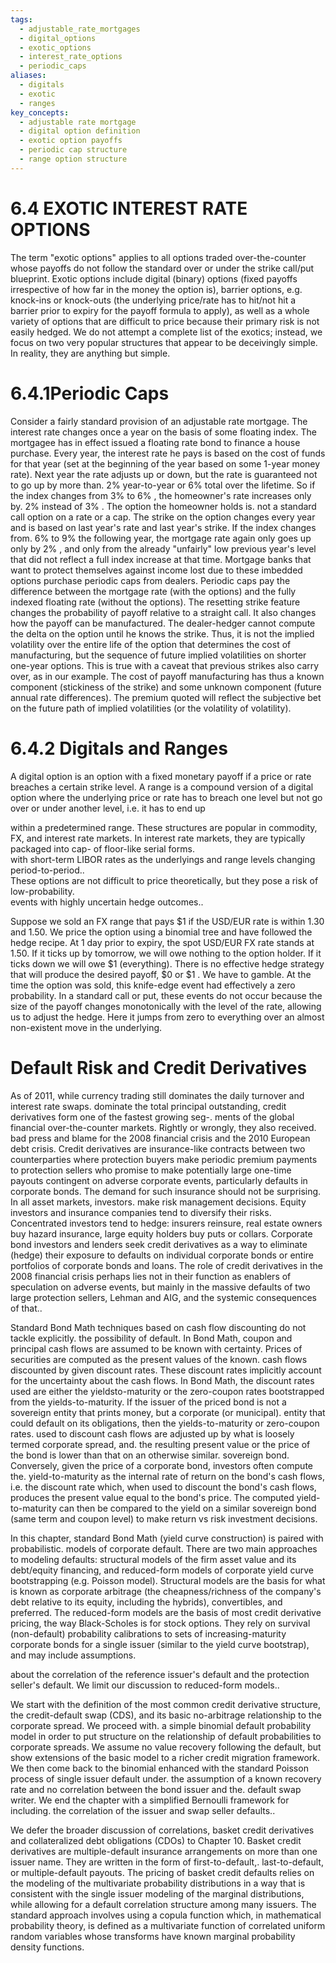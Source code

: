 ```yaml
---
tags:
  - adjustable_rate_mortgages
  - digital_options
  - exotic_options
  - interest_rate_options
  - periodic_caps
aliases:
  - digitals
  - exotic
  - ranges
key_concepts:
  - adjustable rate mortgage
  - digital option definition
  - exotic option payoffs
  - periodic cap structure
  - range option structure
---
```


# 6.4 EXOTIC INTEREST RATE OPTIONS  

The term "exotic options" applies to all options traded over-the-counter whose payoffs do not follow the standard over or under the strike call/put blueprint. Exotic options include digital (binary) options (fixed payoffs irrespective of how far in the money the option is), barrier options, e.g. knock-ins or knock-outs (the underlying price/rate has to hit/not hit a barrier prior to expiry for the payoff formula to apply), as well as a whole variety of options that are difficult to price because their primary risk is not easily hedged. We do not attempt a complete list of the exotics; instead, we focus on two very popular structures that appear to be deceivingly simple. In reality, they are anything but simple.  

# 6.4.1Periodic Caps  

Consider a fairly standard provision of an adjustable rate mortgage. The interest rate changes once a year on the basis of some floating index. The mortgagee has in effect issued a floating rate bond to finance a house purchase. Every year, the interest rate he pays is based on the cost of funds for that year (set at the beginning of the year based on some 1-year money rate). Next year the rate adjusts up or down, but the rate is guaranteed not to go up by more than. $2\%$ year-to-year or $6\%$ total over the lifetime. So if the index changes from $3\%$ to $6\%$ , the homeowner's rate increases only by. $2\%$ instead of $3\%$ . The option the homeowner holds is. not a standard call option on a rate or a cap. The strike on the option changes every year and is based on last year's rate and last year's strike. If the index changes from. $6\%$ to $9\%$ the following year, the mortgage rate again only goes up only by $2\%$ , and only from the already "unfairly" low previous year's level that did not reflect a full index increase at that time. Mortgage banks that want to protect themselves against income lost due to these imbedded options purchase periodic caps from dealers. Periodic caps pay the difference between the mortgage rate (with the options) and the fully indexed floating rate (without the options). The resetting strike feature changes the probability of payoff relative to a straight call. It also changes how the payoff can be manufactured. The dealer-hedger cannot compute the delta on the option until he knows the strike. Thus, it is not the implied volatility over the entire life of the option that determines the cost of manufacturing, but the sequence of future implied volatilities on shorter one-year options. This is true with a caveat that previous strikes also carry over, as in our example. The cost of payoff manufacturing has thus a known component (stickiness of the strike) and some unknown component (future annual rate differences). The premium quoted will reflect the subjective bet on the future path of implied volatilities (or the volatility of volatility).  

# 6.4.2 Digitals and Ranges  

A digital option is an option with a fixed monetary payoff if a price or rate breaches a certain strike level. A range is a compound version of a digital option where the underlying price or rate has to breach one level but not go over or under another level, i.e. it has to end up  

within a predetermined range. These structures are popular in commodity, FX, and interest rate markets. In interest rate markets, they are typically packaged into cap- of floor-like serial forms.   
with short-term LIBOR rates as the underlyings and range levels changing period-to-period..   
These options are not difficult to price theoretically, but they pose a risk of low-probability.   
events with highly uncertain hedge outcomes..  

Suppose we sold an FX range that pays $\$1$ if the USD/EUR rate is within 1.30 and 1.50. We price the option using a binomial tree and have followed the hedge recipe. At 1 day prior to expiry, the spot USD/EUR FX rate stands at 1.50. If it ticks up by tomorrow, we will owe nothing to the option holder. If it ticks down we will owe $\$1$ (everything). There is no effective hedge strategy that will produce the desired payoff, $\$0$ or $\$1$ . We have to gamble. At the time the option was sold, this knife-edge event had effectively a zero probability. In a standard call or put, these events do not occur because the size of the payoff changes monotonically with the level of the rate, allowing us to adjust the hedge. Here it jumps from zero to everything over an almost non-existent move in the underlying.  

# Default Risk and Credit Derivatives  

As of 2011, while currency trading still dominates the daily turnover and interest rate swaps. dominate the total principal outstanding, credit derivatives form one of the fastest growing seg-. ments of the global financial over-the-counter markets. Rightly or wrongly, they also received. bad press and blame for the 2008 financial crisis and the 2010 European debt crisis. Credit derivatives are insurance-like contracts between two counterparties where protection buyers make periodic premium payments to protection sellers who promise to make potentially large one-time payouts contingent on adverse corporate events, particularly defaults in corporate bonds. The demand for such insurance should not be surprising. In all asset markets, investors. make risk management decisions. Equity investors and insurance companies tend to diversify their risks. Concentrated investors tend to hedge: insurers reinsure, real estate owners buy hazard insurance, large equity holders buy puts or collars. Corporate bond investors and lenders seek credit derivatives as a way to eliminate (hedge) their exposure to defaults on individual corporate bonds or entire portfolios of corporate bonds and loans. The role of credit derivatives in the 2008 financial crisis perhaps lies not in their function as enablers of speculation on adverse events, but mainly in the massive defaults of two large protection sellers, Lehman and AIG, and the systemic consequences of that..  

Standard Bond Math techniques based on cash flow discounting do not tackle explicitly. the possibility of default. In Bond Math, coupon and principal cash flows are assumed to be known with certainty. Prices of securities are computed as the present values of the known. cash flows discounted by given discount rates. These discount rates implicitly account for the uncertainty about the cash flows. In Bond Math, the discount rates used are either the yieldsto-maturity or the zero-coupon rates bootstrapped from the yields-to-maturity. If the issuer of the priced bond is not a sovereign entity that prints money, but a corporate (or municipal). entity that could default on its obligations, then the yields-to-maturity or zero-coupon rates. used to discount cash flows are adjusted up by what is loosely termed corporate spread, and. the resulting present value or the price of the bond is lower than that on an otherwise similar. sovereign bond. Conversely, given the price of a corporate bond, investors often compute the. yield-to-maturity as the internal rate of return on the bond's cash flows, i.e. the discount rate which, when used to discount the bond's cash flows, produces the present value equal to the bond's price. The computed yield-to-maturity can then be compared to the yield on a similar sovereign bond (same term and coupon level) to make return vs risk investment decisions.  

In this chapter, standard Bond Math (yield curve construction) is paired with probabilistic. models of corporate default. There are two main approaches to modeling defaults: structural models of the firm asset value and its debt/equity financing, and reduced-form models of corporate yield curve bootstrapping (e.g. Poisson model). Structural models are the basis for what is known as corporate arbitrage (the cheapness/richness of the company's debt relative to its equity, including the hybrids), convertibles, and preferred. The reduced-form models are the basis of most credit derivative pricing, the way Black-Scholes is for stock options. They rely on survival (non-default) probability calibrations to sets of increasing-maturity corporate bonds for a single issuer (similar to the yield curve bootstrap), and may include assumptions.  

about the correlation of the reference issuer's default and the protection seller's default. We limit our discussion to reduced-form models..  

We start with the definition of the most common credit derivative structure, the credit-default swap (CDS), and its basic no-arbitrage relationship to the corporate spread. We proceed with. a simple binomial default probability model in order to put structure on the relationship of default probabilities to corporate spreads. We assume no value recovery following the default, but show extensions of the basic model to a richer credit migration framework. We then come back to the binomial enhanced with the standard Poisson process of single issuer default under. the assumption of a known recovery rate and no correlation between the bond issuer and the. default swap writer. We end the chapter with a simplified Bernoulli framework for including. the correlation of the issuer and swap seller defaults..  

We defer the broader discussion of correlations, basket credit derivatives and collateralized debt obligations (CDOs) to Chapter 10. Basket credit derivatives are multiple-default insurance arrangements on more than one issuer name. They are written in the form of first-to-default,. last-to-default, or multiple-default payouts. The pricing of basket credit defaults relies on the modeling of the multivariate probability distributions in a way that is consistent with the single issuer modeling of the marginal distributions, while allowing for a default correlation structure among many issuers. The standard approach involves using a copula function which, in mathematical probability theory, is defined as a multivariate function of correlated uniform random variables whose transforms have known marginal probability density functions.  
